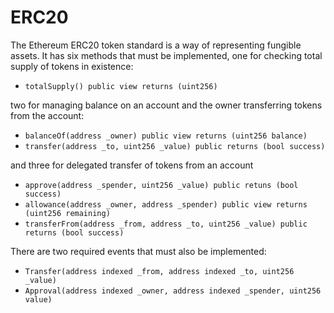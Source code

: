 # ERC20
The Ethereum ERC20 token standard is a way of representing fungible assets.
It has six methods that must be implemented, one for checking total supply of
tokens in existence:
* `totalSupply() public view returns (uint256)`

two for managing balance on an account and the owner transferring tokens
from the account: 
* `balanceOf(address _owner) public view returns (uint256 balance)`
* `transfer(address _to, uint256 _value) public returns (bool success)`

and three for delegated transfer of tokens from an account
* `approve(address _spender, uint256 _value) public retuns (bool success)`
* `allowance(address _owner, address _spender) public view returns (uint256 remaining)`
* `transferFrom(address _from, address _to, uint256 _value) public returns (bool success)`

There are two required events that must also be implemented:
* `Transfer(address indexed _from, address indexed _to, uint256 _value)`
* `Approval(address indexed _owner, address indexed _spender, uint256 value)`


